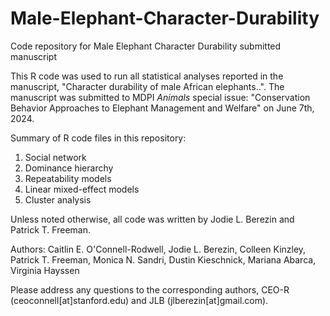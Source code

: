 # Male-Elephant-Character-Durability
Code repository for Male Elephant Character Durability submitted manuscript

This R code was used to run all statistical analyses reported in the manuscript, "Character durability of male African elephants..". The manuscript was submitted to MDPI _Animals_ special issue: "Conservation Behavior Approaches to Elephant Management and Welfare" on June 7th, 2024.

Summary of R code files in this repository:
1. Social network
2. Dominance hierarchy
3. Repeatability models
4. Linear mixed-effect models
5. Cluster analysis

Unless noted otherwise, all code was written by Jodie L. Berezin and Patrick T. Freeman.

Authors: Caitlin E. O'Connell-Rodwell, Jodie L. Berezin, Colleen Kinzley, Patrick T. Freeman, Monica N. Sandri, Dustin Kieschnick, Mariana Abarca, Virginia Hayssen

Please address any questions to the corresponding authors, CEO-R (ceoconnell[at]stanford.edu) and JLB (jlberezin[at]gmail.com).
